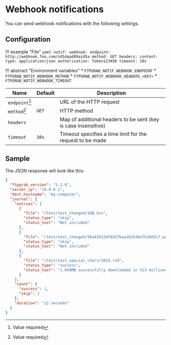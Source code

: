 # Webhook notifications

You can send webhook notifications with the following settings.

## Configuration

!!! example "File"
    ```yaml
    notif:
      webhook:
        endpoint: http://webhook.foo.com/sd54qad89azd5a
        method: GET
        headers:
          content-type: application/json
          authorization: Token123456
        timeout: 10s
    ```

!!! abstract "Environment variables"
    * `FTPGRAB_NOTIF_WEBHOOK_ENDPOINT`
    * `FTPGRAB_NOTIF_WEBHOOK_METHOD`
    * `FTPGRAB_NOTIF_WEBHOOK_HEADERS_<KEY>`
    * `FTPGRAB_NOTIF_WEBHOOK_TIMEOUT`

| Name               | Default       | Description   |
|--------------------|---------------|---------------|
| `endpoint`[^1]     |               | URL of the HTTP request |
| `method`[^1]       | `GET`         | HTTP method |
| `headers`          |               | Map of additional headers to be sent (key is case insensitive) |
| `timeout`          | `10s`         | Timeout specifies a time limit for the request to be made |

## Sample

The JSON response will look like this:

```json
{
  "ftpgrab_version": "5.2.0",
  "server_ip": "10.0.0.1",
  "dest_hostname": "my-computer",
  "journal": {
    "entries": [
      {
        "file": "/test/test_changed/1GB.bin",
        "status_type": "skip",
        "status_text": "Not included"
      },
      {
        "file": "/test/test_changed/56a42b12df8d27baa163536e7b10d3c7.png",
        "status_type": "skip",
        "status_text": "Not included"
      },
      {
        "file": "/test/test_special_chars/1024.rnd",
        "status_type": "success",
        "status_text": "1.049MB successfully downloaded in 513 milliseconds"
      }
    ],
    "count": {
      "success": 1,
      "skip": 2
    },
    "duration": "12 seconds"
  }
}
```

[^1]: Value required
